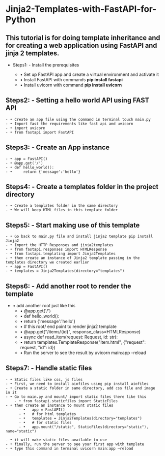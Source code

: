 # Jinja2-Templates-with-FastAPI-for-Python

## This tutorial is for doing template inheritance and for creating a web application using FastAPI and jinja 2 templates.
- Steps1: - Install the prerequisites

  - •	Set up FastAPI app and create a virtual environment and activate it
  - •	Install FastAPI with commands **pip install fastapi**
  - •	Install uvicorn with command **pip install uvicorn**
  
## Steps2: - Setting a hello world API using FAST API
    - •	Create an app file using the command in terminal touch main.py
    - •	Import fast the requirements like fast api and uvicorn
    - •	import uvicorn
    - •	from fastapi import FastAPI
    
    
## Steps3: - Create an App instance
    - •	app = FastAPI()
    - •	@app.get('/')
    - •	def hello_world():
    - •	    return {'message':'hello'}
    
   
## Steps4: - Create a templates folder in the project directory
    - •	Create a templates folder in the same directory
    - •	We will keep HTML files in this template folder
    

## Steps5: - Start making use of this template
    - •	Go back to main.py file and install jinja2 template pip install Jinja2
    - •	Import the HTTP Responses and jinja2templates
    - •	from fastapi.responses import HTMLResponse
    - •	from fastapi.templating import Jinja2Templates
    - •	then create an instance of Jinja2 template passing in the templates directory we created earlier
    - •	app = FastAPI()
    - •	templates = Jinja2Templates(directory="templates")


## Steps6: - Add another root to render the template
  - •	add another root just like this
      - •	@app.get('/')
      - •	def hello_world():
      - •	    return {'message':'hello'}
      - •	# this root/ end point to render jinja2 template
      - •	@app.get("/items/{id}", response_class=HTMLResponse)
      - •	async def read_item(request: Request, id: str):
      - •	    return templates.TemplateResponse("item.html", {"request": request, "id": id})
      - •	Run the server to see the result by uvicorn main:app –reload


## Steps7: - Handle static files
    - •	Static files like css, js files
    - •	First, we need to install aiofiles using pip install aiofiles
    - •	Create a static folder in same directory, add css file and image in it 
    - •	Go to main.py and mount/ import static files there like this
        - •	from fastapi.staticfiles import StaticFiles
    - •	then create an instance to mount static files
          - •	app = FastAPI()
          - •	# for html templates
          - •	templates = Jinja2Templates(directory="templates")
          - •	# for static files
          - •	app.mount("/static", StaticFiles(directory="static"), name="static")
          
    - •	it will make static files available to use
    - •	finally, run the server to see your first app with template 
    - •	type this command in terminal uvicorn main:app –reload


